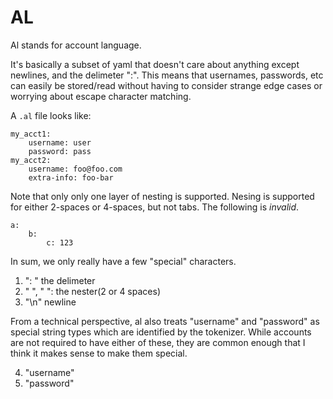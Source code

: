 # AL
Al stands for account language.

It's basically a subset of yaml that doesn't care about anything except newlines, and the delimeter ":".
This means that usernames, passwords, etc can easily be stored/read without having to consider strange edge cases or worrying about escape character matching.

A `.al` file looks like:
```
my_acct1:
    username: user
    password: pass
my_acct2:
    username: foo@foo.com
    extra-info: foo-bar
```

Note that only only one layer of nesting is supported. Nesing is supported for either 2-spaces or 4-spaces, but not tabs.
The following is _invalid_.
```
a:
    b:
        c: 123
```

In sum, we only really have a few "special" characters.
1. ": " the delimeter
2. "  ", "    ": the nester(2 or 4 spaces)
3. "\n" newline

From a technical perspective, al also treats "username" and "password" as special string types which are identified by the tokenizer.
While accounts are not required to have either of these, they are common enough that I think it makes sense to make them special.

4. "username"
5. "password"
